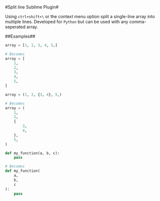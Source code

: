
#Split line Sublime Plugin#

Using `ctrl+shift+\` or the context menu option split a single-line array into multiple lines. Developed for `Python` but can be used with any comma-seperated array.

##Examples##

```python
array = [1, 2, 3, 4, 5,]

# Becomes
array = [
	1,
	2,
	3,
	4,
	5,
]
```

```python
array = (1, 2, {3, 4}, 5,)

# Becomes
array = (
	1,
	2,
	{
		3,
		4,
	},
	5,
)
```

```python
def my_function(a, b, c):
	pass

# Becomes
def my_function(
	a,
	b,
	c
):
	pass
```
